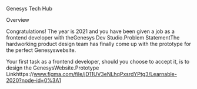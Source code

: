 Genesys Tech Hub

Overview

Congratulations! The year is 2021 and you have been given a job as a frontend developer with theGenesys Dev Studio.Problem StatementThe hardworking product design team has finally come up with the prototype for the perfect Genesyswebsite. 

Your first task as a frontend developer, should you choose to accept it, is to design the GenesysWebsite.Prototype Linkhttps://www.figma.com/file/jD11UV3eNLhqPxsrdYPtg3/Learnable-2020?node-id=0%3A1